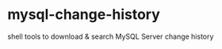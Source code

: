 mysql-change-history
====================

shell tools to download &amp; search MySQL Server change history
